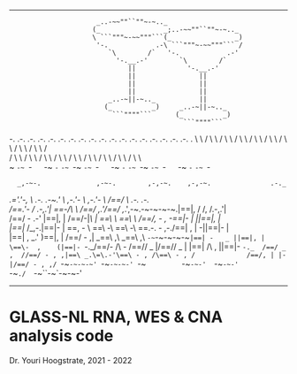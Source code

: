 ___
                          _..-~~""``""~-~.._                                                
                         (_                _;..-~~""``""~-~.._                              
                         \ ```"""~-~~"""```(_                _)                             
                          '-.            .-\ ```"""~-~~"""``` /                             
                             `\        /`   '-.            .-'                              
                               '-.__.-'        `\        /`                                 
                                  ||             '-.__.-'                                   
                                  ||                ||                                      
                                  ||                ||                                      
                                  ||                ||                                      
                             _..-~||-~.._           ||                                      
                            (_          _)     _..-~||-~.._                                 
                              ```""""```      (_          _)                                
                                                ```""""```                                  
                                                                                            
 -. .-.   .-. .-.   .-. .-.   .-. .-.   .-. .-.   .-. .-.   .-. .-.   .-. .-.   .-. .-.   . 
   \   \ /   \   \ /   \   \ /   \   \ /   \   \ /   \   \ /   \   \ /   \   \ /   \   \ /  
  / \   \   / \   \   / \   \   / \   \   / \   \   / \   \   / \   \   / \   \   / \   \   
 ~   `-~ `-`   `-~ `-`   `-~ `-~   `-~ `-`   `-~ `-`   `-~ `-~   `-~ `-`   `-~ `-`   `-~ `- 
                                                                                            
      _,-~-.              ,-~-.        ,-,-~.    ,-,-~.               .-._                  
  _.='.'-,  \   _.-.    .-~.'  \     ,-.'-  _\ ,-.'-  _\             /==/ \  .-._   _.-.    
 /==.'-     / .-,.'|    \==\-/\ \   /==/_ ,_.'/==/_ ,_.',-~.-~-~-~-~.|==|, \/ /, /.-,.'|    
/==/ -   .-' |==|, |    /==/-|_\ |  \==\  \   \==\  \  /==/,  -   , -\==|-  \|  ||==|, |    
|==|_   /_,-.|==|- |    \==\,   - \  \==\ -\   \==\ -\ \==\.-.  - ,-./==| ,  | -||==|- |    
|==|  , \_.' )==|, |    /==/ -   ,|  _\==\ ,\  _\==\ ,\ `-~`-~-~-~-~`|==| -   _ ||==|, |    
\==\-  ,    (|==|- `-._/==/-  /\ - \/==/\/ _ |/==/\/ _ |             |==|  /\ , ||==|- `-._ 
 /==/ _  ,  //==/ - , ,|==\ _.\=\.-'\==\ - , /\==\ - , /             /==/, | |- |/==/ - , ,/
 `-~`-~-~-~' `-~`-~-~-' `-~`         `-~`-~-'  `-~`-~-'              `-~`./  `-~``-~`-~-~-' 
___

# GLASS-NL RNA, WES & CNA analysis code #

Dr. Youri Hoogstrate, 2021 - 2022

